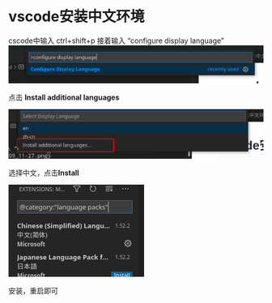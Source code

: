 # vscode安装中文环境

cscode中输入 ctrl+shift+p 接着输入 “configure display language” 
![configure](./picture/2021-01-09_11-27.png)

点击 **Install additional languages**

![configure](./picture/2021-01-09_11-28.png)

选择中文，点击**Install**

![configure](./picture/2021-01-09_11-29.png)

安装，重启即可 
